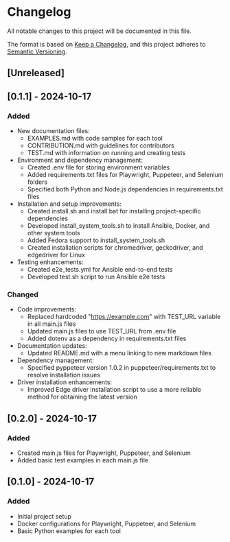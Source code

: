 # Changelog

All notable changes to this project will be documented in this file.

The format is based on [Keep a Changelog](https://keepachangelog.com/en/1.0.0/),
and this project adheres to [Semantic Versioning](https://semver.org/spec/v2.0.0.html).

## [Unreleased]

## [0.1.1] - 2024-10-17
### Added
- New documentation files:
  - EXAMPLES.md with code samples for each tool
  - CONTRIBUTION.md with guidelines for contributors
  - TEST.md with information on running and creating tests
- Environment and dependency management:
  - Created .env file for storing environment variables
  - Added requirements.txt files for Playwright, Puppeteer, and Selenium folders
  - Specified both Python and Node.js dependencies in requirements.txt files
- Installation and setup improvements:
  - Created install.sh and install.bat for installing project-specific dependencies
  - Developed install_system_tools.sh to install Ansible, Docker, and other system tools
  - Added Fedora support to install_system_tools.sh
  - Created installation scripts for chromedriver, geckodriver, and edgedriver for Linux
- Testing enhancements:
  - Created e2e_tests.yml for Ansible end-to-end tests
  - Developed test.sh script to run Ansible e2e tests

### Changed
- Code improvements:
  - Replaced hardcoded "https://example.com" with TEST_URL variable in all main.js files
  - Updated main.js files to use TEST_URL from .env file
  - Added dotenv as a dependency in requirements.txt files
- Documentation updates:
  - Updated README.md with a menu linking to new markdown files
- Dependency management:
  - Specified pyppeteer version 1.0.2 in puppeteer/requirements.txt to resolve installation issues
- Driver installation enhancements:
  - Improved Edge driver installation script to use a more reliable method for obtaining the latest version

## [0.2.0] - 2024-10-17
### Added
- Created main.js files for Playwright, Puppeteer, and Selenium
- Added basic test examples in each main.js file

## [0.1.0] - 2024-10-17
### Added
- Initial project setup
- Docker configurations for Playwright, Puppeteer, and Selenium
- Basic Python examples for each tool
